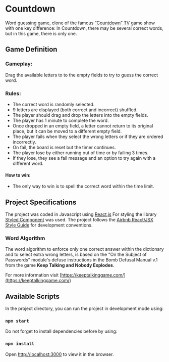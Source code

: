 # Countdown

Word guessing game, clone of the famous [“​Countdown​” TV](https://en.wikipedia.org/wiki/Countdown_(game_show)) game show with one key difference: In Countdown, there may be several correct words, but in this game, there is only one.

## Game Definition

### Gameplay:

Drag the available letters to to the empty fields to try to guess the correct word.

### Rules:

* The correct word is randomly selected.
* 9 letters are displayed (both correct and incorrect) shuffled.
* The player should drag and drop the letters into the empty fields.
* The player has 1 minute to complete the word.
* Once dropped in an empty field, a letter cannot return to its original place, but it can be moved to a different empty field.
* The player fails when they select the wrong letters or if they are ordered incorrectly.
* On fail, the board is reset but the timer continues.
* The player lose by either running out of time or by failing 3 times.
* If they lose, they see a fail message and an option to try again with a different word.

#### How to win:

* The only way to win is to spell the correct word within the time limit.

## Project Specifications

The project was coded in Javascript using [React.js](https://reactjs.org/)
For styling the library [Styled Component](https://styled-components.com/) was used.
The project follows the [Airbnb React/JSX Style Guide](https://github.com/airbnb/javascript/tree/master/react) for development conventions.

### Word Algorithm

The word algorithm to enforce only one correct answer within the dictionary and to select extra wrong letters, is based on the "On the Subject of Passwords" module's defuse instructions in the Bomb Defusal Manual v.1 from the game **Keep Talking and Nobody Explodes**.

For more information visit [https://keeptalkinggame.com/](https://keeptalkinggame.com/)

## Available Scripts

In the project directory, you can run the project in development mode using:

### `npm start`

Do not forget to install dependencies before by using:

### `npm install`

Open [http://localhost:3000](http://localhost:3000) to view it in the browser.